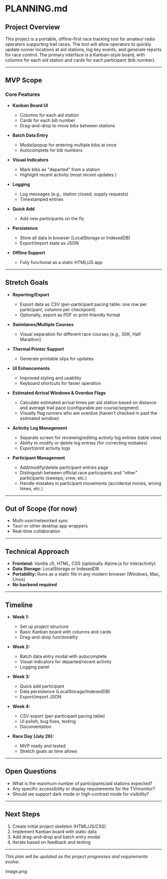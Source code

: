 # PLANNING.md

## Project Overview

This project is a portable, offline-first race tracking tool for amateur radio operators supporting trail races. The tool will allow operators to quickly update runner locations at aid stations, log key events, and generate reports for race control. The primary interface is a Kanban-style board, with columns for each aid station and cards for each participant (bib number).

---

## MVP Scope

### Core Features

- **Kanban Board UI**
  - Columns for each aid station
  - Cards for each bib number
  - Drag-and-drop to move bibs between stations

- **Batch Data Entry**
  - Modal/popup for entering multiple bibs at once
  - Autocomplete for bib numbers

- **Visual Indicators**
  - Mark bibs as "departed" from a station
  - Highlight recent activity (most recent updates  )

- **Logging**
  - Log messages (e.g., station closed, supply requests)
  - Timestamped entries

- **Quick Add**
  - Add new participants on the fly

- **Persistence**
  - Store all data in browser (LocalStorage or IndexedDB)
  - Export/import state as JSON

- **Offline Support**
  - Fully functional as a static HTML/JS app

---

## Stretch Goals

- **Reporting/Export**
  - Export data as CSV (per-participant pacing table: one row per participant, columns per checkpoint)
  - Optionally, export as PDF or print-friendly format

- **Swimlanes/Multiple Courses**
  - Visual separation for different race courses (e.g., 50K, Half Marathon)

- **Thermal Printer Support**
  - Generate printable slips for updates

- **UI Enhancements**
  - Improved styling and usability
  - Keyboard shortcuts for faster operation

- **Estimated Arrival Windows & Overdue Flags**
  - Calculate estimated arrival times per aid station based on distance and average trail pace (configurable per course/segment)
  - Visually flag runners who are overdue (haven't checked in past the estimated window)

- **Activity Log Management**
  - Separate screen for reviewing/editing activity log entries (table view)
  - Ability to modify or delete log entries (for correcting mistakes)
  - Export/print activity logs

- **Participant Management**
  - Add/modify/delete participant entries page
  - Distinguish between official race participants and "other" participants (sweeps, crew, etc.)
  - Handle mistakes in participant movements (accidental moves, wrong times, etc.)

---

## Out of Scope (for now)

- Multi-user/networked sync
- Tauri or other desktop app wrappers
- Real-time collaboration

---

## Technical Approach

- **Frontend:** Vanilla JS, HTML, CSS (optionally Alpine.js for interactivity)
- **Data Storage:** LocalStorage or IndexedDB
- **Portability:** Runs as a static file in any modern browser (Windows, Mac, Linux)
- **No backend required**

---

## Timeline

- **Week 1:**  
  - Set up project structure  
  - Basic Kanban board with columns and cards  
  - Drag-and-drop functionality

- **Week 2:**  
  - Batch data entry modal with autocomplete  
  - Visual indicators for departed/recent activity  
  - Logging panel

- **Week 3:**  
  - Quick add participant  
  - Data persistence (LocalStorage/IndexedDB)  
  - Export/import JSON

- **Week 4:**  
  - CSV export (per-participant pacing table)  
  - UI polish, bug fixes, testing  
  - Documentation

- **Race Day (July 26):**  
  - MVP ready and tested  
  - Stretch goals as time allows

---

## Open Questions

- What is the maximum number of participants/aid stations expected?
- Any specific accessibility or display requirements for the TV/monitor?
- Should we support dark mode or high-contrast mode for visibility?

---

## Next Steps

1. Create initial project skeleton (HTML/JS/CSS)
2. Implement Kanban board with static data
3. Add drag-and-drop and batch entry modal
4. Iterate based on feedback and testing

---

*This plan will be updated as the project progresses and requirements evolve.*


image.png